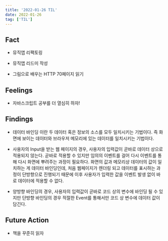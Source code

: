 ```yaml
---
title: '2022-01-26 TIL'
date: 2022-01-26
tag: ['TIL']
---
```


## Fact

- 뮤직앱 리팩토링

- 뮤직앱 리드미 작성

- 그림으로 배우는 HTTP 70페이지 읽기

## Feelings

- 자바스크립트 공부를 더 열심히 하자!

## Findings

- 데이터 바인딩 이란 두 데이터 혹은 정보의 소스를 모두 일치시키는 기법이다. 즉 화면에 보이는 데이터와 브라우저 메모리에 있는 데이터를 일치시키는 기법이다.

- 사용자의 Input을 받는 웹 페이지의 경우, 사용자의 입력값이 곧바로 데이터 상으로 적용되지 않는다. 곧바로 적용할 수 있지만 임의의 이벤트를 걸어 다시 이벤트를 통해 다시 화면에 뿌려주는 과정이 필요하다. 화면의 값과 메모리상 데이터의 값이 일치하는 게 데이터 바인딩인데, 처음 웹페이지가 렌더링 되고 데이터를 표시하는 과정이 단방향으로 진행되기 때문에 이후 사용자가 입력한 값을 이벤트 발생 없이 바로 데이터에 적용할 수 없다.

- 양방향 바인딩의 경우, 사용자의 입력값이 곧바로 코드 상의 변수에 바인딩 될 수 있지만 단방향 바인딩의 경우 적절한 Event를 통해서만 코드 상 변수에 데이터 값이 담긴다.

## Future Action

- 책을 꾸준히 읽자
